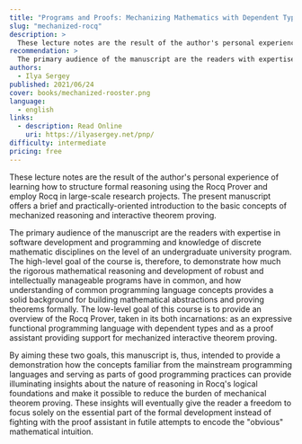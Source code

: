 ```yaml
---
title: "Programs and Proofs: Mechanizing Mathematics with Dependent Types"
slug: "mechanized-rocq"
description: >
  These lecture notes are the result of the author's personal experience of learning how to structure formal reasoning using the Rocq Prover and employ Rocq in large-scale research projects. The present manuscript offers a brief and practically-oriented introduction to the basic concepts of mechanized reasoning and interactive theorem proving.
recommendation: >
  The primary audience of the manuscript are the readers with expertise in software development and programming and knowledge of discrete mathematic disciplines on the level of an undergraduate university program. The high-level goal of the course is, therefore, to demonstrate how much the rigorous mathematical reasoning and development of robust and intellectually manageable programs have in common, and how understanding of common programming language concepts provides a solid background for building mathematical abstractions and proving theorems formally. The low-level goal of this course is to provide an overview of the Rocq Prover, taken in its both incarnations: as an expressive functional programming language with dependent types and as a proof assistant providing support for mechanized interactive theorem proving.
authors:
  - Ilya Sergey
published: 2021/06/24
cover: books/mechanized-rooster.png
language:
  - english
links:
  - description: Read Online
    uri: https://ilyasergey.net/pnp/
difficulty: intermediate
pricing: free
---
```


These lecture notes are the result of the author's personal experience of learning how to structure formal reasoning using the Rocq Prover and employ Rocq in large-scale research projects. The present manuscript offers a brief and practically-oriented introduction to the basic concepts of mechanized reasoning and interactive theorem proving.

The primary audience of the manuscript are the readers with expertise in software development and programming and knowledge of discrete mathematic disciplines on the level of an undergraduate university program. The high-level goal of the course is, therefore, to demonstrate how much the rigorous mathematical reasoning and development of robust and intellectually manageable programs have in common, and how understanding of common programming language concepts provides a solid background for building mathematical abstractions and proving theorems formally. The low-level goal of this course is to provide an overview of the Rocq Prover, taken in its both incarnations: as an expressive functional programming language with dependent types and as a proof assistant providing support for mechanized interactive theorem proving.

By aiming these two goals, this manuscript is, thus, intended to provide a demonstration how the concepts familiar from the mainstream programming languages and serving as parts of good programming practices can provide illuminating insights about the nature of reasoning in Rocq's logical foundations and make it possible to reduce the burden of mechanical theorem proving. These insights will eventually give the reader a freedom to focus solely on the essential part of the formal development instead of fighting with the proof assistant in futile attempts to encode the "obvious" mathematical intuition.